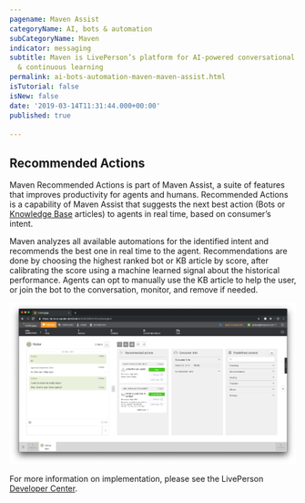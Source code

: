 ```yaml
---
pagename: Maven Assist
categoryName: AI, bots & automation
subCategoryName: Maven
indicator: messaging
subtitle: Maven is LivePerson’s platform for AI-powered conversational orchestration
  & continuous learning
permalink: ai-bots-automation-maven-maven-assist.html
isTutorial: false
isNew: false
date: '2019-03-14T11:31:44.000+00:00'
published: true

---
```


## Recommended Actions

Maven Recommended Actions is part of Maven Assist, a suite of features that improves productivity for agents and humans. Recommended Actions is a capability of Maven Assist that suggests the next best action (Bots or [Knowledge Base](https://developers.liveperson.com/conversation-builder-knowledge-base.html) articles) to agents in real time, based on consumer’s intent. 

Maven analyzes all available automations for the identified intent and recommends the best one in real time to the agent. Recommendations are done by choosing the highest ranked bot or KB article by score, after calibrating the score using a machine learned signal about the historical performance. Agents can opt to manually use the KB article to help the user, or join the bot to the conversation, monitor, and remove if needed. 

<img class="fancyimage" width="800" src="img/maven-recommended-actions-widget.png">

For more information on implementation, please see the LivePerson [Developer Center](https://developers.liveperson.com/maven-maven-assist-overview.html).